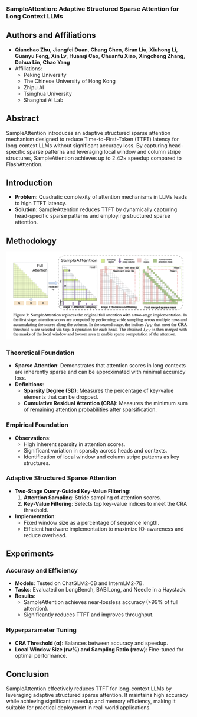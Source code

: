 ### SampleAttention: Adaptive Structured Sparse Attention for Long Context LLMs

## Authors and Affiliations
- **Qianchao Zhu**, **Jiangfei Duan**, **Chang Chen**, **Siran Liu**, **Xiuhong Li**, **Guanyu Feng**, **Xin Lv**, **Huanqi Cao**, **Chuanfu Xiao**, **Xingcheng Zhang**, **Dahua Lin**, **Chao Yang**
- Affiliations:
  - Peking University
  - The Chinese University of Hong Kong
  - Zhipu.AI
  - Tsinghua University
  - Shanghai AI Lab

## Abstract
SampleAttention introduces an adaptive structured sparse attention mechanism designed to reduce Time-to-First-Token (TTFT) latency for long-context LLMs without significant accuracy loss. By capturing head-specific sparse patterns and leveraging local window and column stripe structures, SampleAttention achieves up to 2.42× speedup compared to FlashAttention.

## Introduction
- **Problem**: Quadratic complexity of attention mechanisms in LLMs leads to high TTFT latency.
- **Solution**: SampleAttention reduces TTFT by dynamically capturing head-specific sparse patterns and employing structured sparse attention.

## Methodology
![SampleAttention](../figs/SampleAttn.png)
### Theoretical Foundation
- **Sparse Attention**: Demonstrates that attention scores in long contexts are inherently sparse and can be approximated with minimal accuracy loss.
- **Definitions**:
  - **Sparsity Degree (SD)**: Measures the percentage of key-value elements that can be dropped.
  - **Cumulative Residual Attention (CRA)**: Measures the minimum sum of remaining attention probabilities after sparsification.

### Empirical Foundation
- **Observations**:
  - High inherent sparsity in attention scores.
  - Significant variation in sparsity across heads and contexts.
  - Identification of local window and column stripe patterns as key structures.

### Adaptive Structured Sparse Attention
- **Two-Stage Query-Guided Key-Value Filtering**:
  1. **Attention Sampling**: Stride sampling of attention scores.
  2. **Key-Value Filtering**: Selects top key-value indices to meet the CRA threshold.
- **Implementation**:
  - Fixed window size as a percentage of sequence length.
  - Efficient hardware implementation to maximize IO-awareness and reduce overhead.

## Experiments
### Accuracy and Efficiency
- **Models**: Tested on ChatGLM2-6B and InternLM2-7B.
- **Tasks**: Evaluated on LongBench, BABILong, and Needle in a Haystack.
- **Results**: 
  - SampleAttention achieves near-lossless accuracy (>99% of full attention).
  - Significantly reduces TTFT and improves throughput.

### Hyperparameter Tuning
- **CRA Threshold (α)**: Balances between accuracy and speedup.
- **Local Window Size (rw%) and Sampling Ratio (rrow)**: Fine-tuned for optimal performance.

## Conclusion
SampleAttention effectively reduces TTFT for long-context LLMs by leveraging adaptive structured sparse attention. It maintains high accuracy while achieving significant speedup and memory efficiency, making it suitable for practical deployment in real-world applications.
